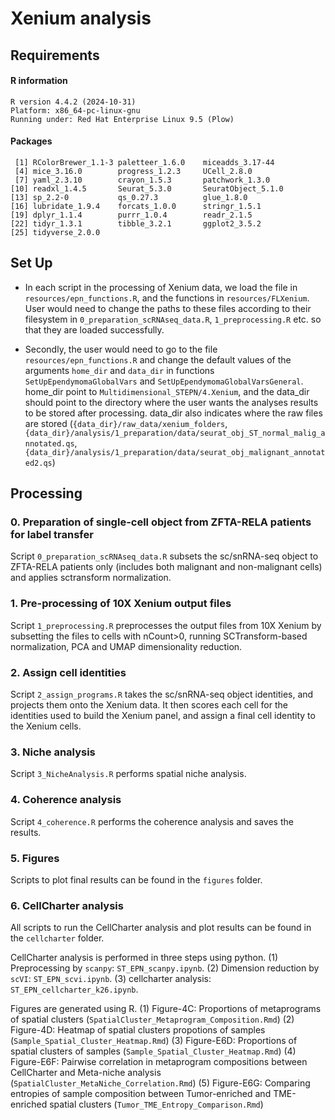 # Xenium analysis

## Requirements

#### R information

```
R version 4.4.2 (2024-10-31)
Platform: x86_64-pc-linux-gnu
Running under: Red Hat Enterprise Linux 9.5 (Plow)
```

#### Packages
```
 [1] RColorBrewer_1.1-3 paletteer_1.6.0    miceadds_3.17-44  
 [4] mice_3.16.0        progress_1.2.3     UCell_2.8.0       
 [7] yaml_2.3.10        crayon_1.5.3       patchwork_1.3.0   
[10] readxl_1.4.5       Seurat_5.3.0       SeuratObject_5.1.0
[13] sp_2.2-0           qs_0.27.3          glue_1.8.0        
[16] lubridate_1.9.4    forcats_1.0.0      stringr_1.5.1     
[19] dplyr_1.1.4        purrr_1.0.4        readr_2.1.5       
[22] tidyr_1.3.1        tibble_3.2.1       ggplot2_3.5.2     
[25] tidyverse_2.0.0 
```

## Set Up

- In each script in the processing of Xenium data, we load the file in `resources/epn_functions.R`, and the functions in `resources/FLXenium`. User would need to change the paths to these files according to their filesystem in `0_preparation_scRNAseq_data.R`, `1_preprocessing.R` etc. so that they are loaded successfully.

- Secondly, the user would need to go to the file `resources/epn_functions.R` and change the default values of the arguments `home_dir` and `data_dir` in functions `SetUpEpendymomaGlobalVars` and `SetUpEpendymomaGlobalVarsGeneral`. home_dir point to `Multidimensional_STEPN/4.Xenium`, and the data_dir should point to the directory where the user wants the analyses results to be stored after processing. data_dir also indicates where the raw files are stored (`{data_dir}/raw_data/xenium_folders`, `{data_dir}/analysis/1_preparation/data/seurat_obj_ST_normal_malig_annotated.qs`, `{data_dir}/analysis/1_preparation/data/seurat_obj_malignant_annotated2.qs`)

## Processing 

### 0. Preparation of single-cell object from ZFTA-RELA patients for label transfer
Script `0_preparation_scRNAseq_data.R` subsets the sc/snRNA-seq object to ZFTA-RELA patients only (includes both malignant and non-malignant cells) and applies sctransform normalization.

### 1. Pre-processing of 10X Xenium output files
Script `1_preprocessing.R` preprocesses the output files from 10X Xenium by subsetting the files to cells with nCount>0, running SCTransform-based normalization, PCA and UMAP dimensionality reduction. 

### 2. Assign cell identities
Script `2_assign_programs.R` takes the sc/snRNA-seq object identities, and projects them onto the Xenium data. It then scores each cell for the identities used to build the Xenium panel, and assign a final cell identity to the Xenium cells.

### 3. Niche analysis
Script `3_NicheAnalysis.R` performs spatial niche analysis.

### 4. Coherence analysis
Script `4_coherence.R` performs the coherence analysis and saves the results.

### 5. Figures
Scripts to plot final results can be found in the `figures` folder.

### 6. CellCharter analysis 
All scripts to run the CellCharter analysis and plot results can be found in the `cellcharter` folder. 

CellCharter analysis is performed in three steps using python.
(1) Preprocessing by `scanpy`: `ST_EPN_scanpy.ipynb`. 
(2) Dimension reduction by `scVI`: `ST_EPN_scvi.ipynb`. 
(3) cellcharter analysis: `ST_EPN_cellcharter_k26.ipynb`.

Figures are generated using R.
(1) Figure-4C: Proportions of metaprograms of spatial clusters (`SpatialCluster_Metaprogram_Composition.Rmd`)
(2) Figure-4D: Heatmap of spatial clusters propotions of samples (`Sample_Spatial_Cluster_Heatmap.Rmd`)
(3) Figure-E6D: Proportions of spatial clusters of samples (`Sample_Spatial_Cluster_Heatmap.Rmd`)
(4) Figure-E6F: Pairwise correlation in metaprogram compositions between CellCharter and Meta-niche analysis (`SpatialCluster_MetaNiche_Correlation.Rmd`)
(5) Figure-E6G: Comparing entropies of sample composition between Tumor-enriched and TME-enriched spatial clusters (`Tumor_TME_Entropy_Comparison.Rmd`)



